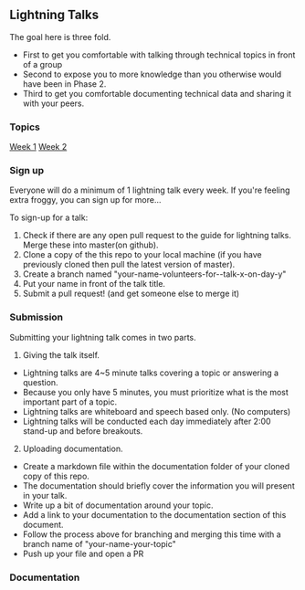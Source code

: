 ## Lightning Talks

The goal here is three fold.
- First to get you comfortable with talking through technical topics in front of a group
- Second to expose you to more knowledge than you otherwise would have been in Phase 2.
- Third to get you comfortable documenting technical data and sharing it with your peers.

### Topics

[Week 1](1-week.md)
[Week 2](2-week.md)

### Sign up

Everyone will do a minimum of 1 lightning talk every week. If you're feeling extra froggy, you can sign up for more...

To sign-up for a talk:

1. Check if there are any open pull request to the guide for lightning talks.
Merge these into master(on github).
2. Clone a copy of the this repo to your local machine (if you have previously
cloned then pull the latest version of master).
3. Create a branch named "your-name-volunteers-for--talk-x-on-day-y"
4. Put your name in front of the talk title.
5. Submit a pull request!  (and get someone else to merge it)

### Submission

Submitting your lightning talk comes in two parts.

1. Giving the talk itself.

- Lightning talks are 4~5 minute talks covering a topic or answering a question.
- Because you only have 5 minutes, you must prioritize what is the most important part of a topic.
- Lightning talks are whiteboard and speech based only. (No computers)
- Lightning talks will be conducted each day immediately after 2:00 stand-up and before breakouts.

2. Uploading documentation.

- Create a markdown file within the documentation folder of your cloned copy of this repo.
- The documentation should briefly cover the information you will present in your talk.
- Write up a bit of documentation around your topic.
- Add a link to your documentation to the documentation section of this document.
- Follow the process above for branching and merging this time with a branch name of "your-name-your-topic"
- Push up your file and open a PR


### Documentation
